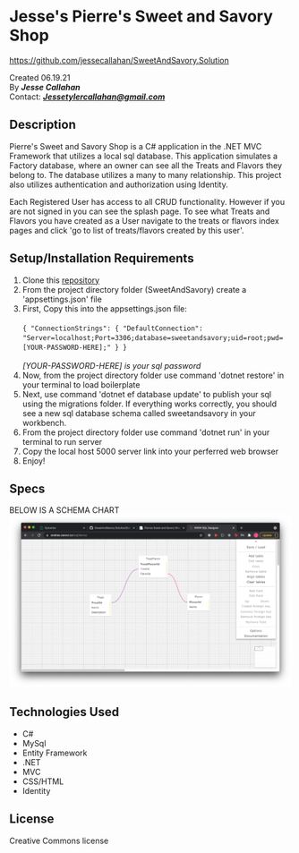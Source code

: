 # Jesse's Pierre's Sweet and Savory Shop
https://github.com/jessecallahan/SweetAndSavory.Solution

Created 06.19.21</br>
By _**Jesse Callahan**_</br>
Contact: _**Jessetylercallahan@gmail.com**_</br>

## Description
Pierre's Sweet and Savory Shop is a C# application in the .NET MVC Framework that utilizes a local sql database. This application simulates a Factory database, where an owner can see all the Treats and Flavors they belong to. The database utilizes a many to many relationship. This project also utilizes authentication and authorization using Identity. 

Each Registered User has access to all CRUD functionality. However if you are not signed in you can see the splash page. To see what Treats and Flavors you have created as a User navigate to the treats or flavors index pages and click 'go to list of treats/flavors created by this user'.

## Setup/Installation Requirements

1. Clone this [repository](https://github.com/jessecallahan/SweetAndSavory.Solution)
2. From the project directory folder (SweetAndSavory) create a 'appsettings.json' file 
3. First, Copy this into the appsettings.json file:<br/><br/>  `{
    "ConnectionStrings": {
        "DefaultConnection": "Server=localhost;Port=3306;database=sweetandsavory;uid=root;pwd=[YOUR-PASSWORD-HERE];"
    }
}`<br/> <br/> *[YOUR-PASSWORD-HERE] is your sql password*
4. Now, from the project directory folder use command 'dotnet restore' in your terminal to load boilerplate
5. Next, use command 'dotnet ef database update' to publish your sql using the migrations folder. If everything works correctly, you should see a new sql database schema called sweetandsavory in your workbench.
6. From the project directory folder use command 'dotnet run' in your terminal to run server
7. Copy the local host 5000 server link into your perferred web browser
8. Enjoy!

## Specs
BELOW IS A SCHEMA CHART
![image info](./SweetAndSavory/wwwroot/images/schema_pic.png)
## Technologies Used
* C#
* MySql
* Entity Framework
* .NET
* MVC
* CSS/HTML
* Identity

## License
Creative Commons license 


